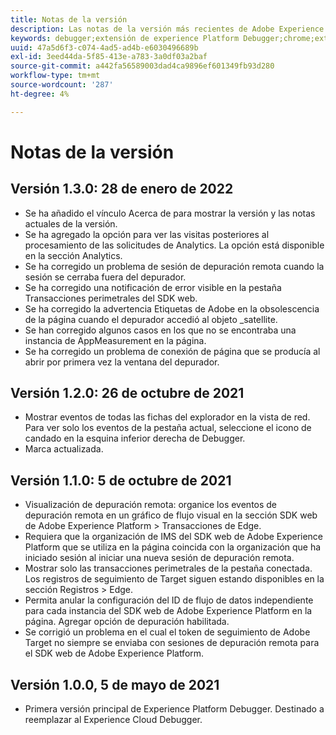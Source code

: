 ```yaml
---
title: Notas de la versión
description: Las notas de la versión más recientes de Adobe Experience Platform Debugger.
keywords: debugger;extensión de experience Platform Debugger;chrome;extensión;notas de la versión
uuid: 47a5d6f3-c074-4ad5-ad4b-e6030496689b
exl-id: 3eed44da-5f85-413e-a783-3a0df03a2baf
source-git-commit: a442fa56589003dad4ca9896ef601349fb93d280
workflow-type: tm+mt
source-wordcount: '287'
ht-degree: 4%

---
```


# Notas de la versión

## Versión 1.3.0: 28 de enero de 2022

* Se ha añadido el vínculo Acerca de para mostrar la versión y las notas actuales de la versión.
* Se ha agregado la opción para ver las visitas posteriores al procesamiento de las solicitudes de Analytics. La opción está disponible en la sección Analytics.
* Se ha corregido un problema de sesión de depuración remota cuando la sesión se cerraba fuera del depurador.
* Se ha corregido una notificación de error visible en la pestaña Transacciones perimetrales del SDK web.
* Se ha corregido la advertencia Etiquetas de Adobe en la obsolescencia de la página cuando el depurador accedió al objeto _satellite.
* Se han corregido algunos casos en los que no se encontraba una instancia de AppMeasurement en la página.
* Se ha corregido un problema de conexión de página que se producía al abrir por primera vez la ventana del depurador.

## Versión 1.2.0: 26 de octubre de 2021

* Mostrar eventos de todas las fichas del explorador en la vista de red. Para ver solo los eventos de la pestaña actual, seleccione el icono de candado en la esquina inferior derecha de Debugger.
* Marca actualizada.

## Versión 1.1.0: 5 de octubre de 2021

* Visualización de depuración remota: organice los eventos de depuración remota en un gráfico de flujo visual en la sección SDK web de Adobe Experience Platform > Transacciones de Edge.
* Requiera que la organización de IMS del SDK web de Adobe Experience Platform que se utiliza en la página coincida con la organización que ha iniciado sesión al iniciar una nueva sesión de depuración remota.
* Mostrar solo las transacciones perimetrales de la pestaña conectada. Los registros de seguimiento de Target siguen estando disponibles en la sección Registros > Edge.
* Permita anular la configuración del ID de flujo de datos independiente para cada instancia del SDK web de Adobe Experience Platform en la página. Agregar opción de depuración habilitada.
* Se corrigió un problema en el cual el token de seguimiento de Adobe Target no siempre se enviaba con sesiones de depuración remota para el SDK web de Adobe Experience Platform.

## Versión 1.0.0, 5 de mayo de 2021

* Primera versión principal de Experience Platform Debugger. Destinado a reemplazar al Experience Cloud Debugger.
